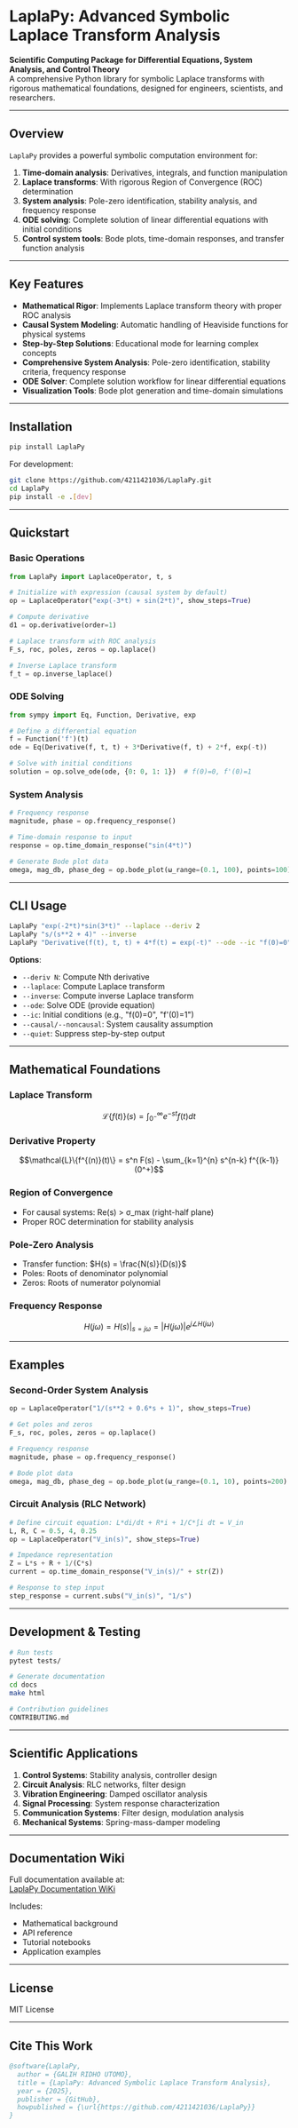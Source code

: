 # LaplaPy: Advanced Symbolic Laplace Transform Analysis

**Scientific Computing Package for Differential Equations, System Analysis, and Control Theory**  
A comprehensive Python library for symbolic Laplace transforms with rigorous mathematical foundations, designed for engineers, scientists, and researchers.

---

## Overview

`LaplaPy` provides a powerful symbolic computation environment for:

1. **Time-domain analysis**: Derivatives, integrals, and function manipulation
2. **Laplace transforms**: With rigorous Region of Convergence (ROC) determination
3. **System analysis**: Pole-zero identification, stability analysis, and frequency response
4. **ODE solving**: Complete solution of linear differential equations with initial conditions
5. **Control system tools**: Bode plots, time-domain responses, and transfer function analysis

---

## Key Features

- **Mathematical Rigor**: Implements Laplace transform theory with proper ROC analysis
- **Causal System Modeling**: Automatic handling of Heaviside functions for physical systems
- **Step-by-Step Solutions**: Educational mode for learning complex concepts
- **Comprehensive System Analysis**: Pole-zero identification, stability criteria, frequency response
- **ODE Solver**: Complete solution workflow for linear differential equations
- **Visualization Tools**: Bode plot generation and time-domain simulations

---

## Installation

```bash
pip install LaplaPy
```

For development:

```bash
git clone https://github.com/4211421036/LaplaPy.git
cd LaplaPy
pip install -e .[dev]
```

---

## Quickstart

### Basic Operations

```python
from LaplaPy import LaplaceOperator, t, s

# Initialize with expression (causal system by default)
op = LaplaceOperator("exp(-3*t) + sin(2*t)", show_steps=True)

# Compute derivative
d1 = op.derivative(order=1)

# Laplace transform with ROC analysis
F_s, roc, poles, zeros = op.laplace()

# Inverse Laplace transform
f_t = op.inverse_laplace()
```

### ODE Solving

```python
from sympy import Eq, Function, Derivative, exp

# Define a differential equation
f = Function('f')(t)
ode = Eq(Derivative(f, t, t) + 3*Derivative(f, t) + 2*f, exp(-t))

# Solve with initial conditions
solution = op.solve_ode(ode, {0: 0, 1: 1})  # f(0)=0, f'(0)=1
```

### System Analysis

```python
# Frequency response
magnitude, phase = op.frequency_response()

# Time-domain response to input
response = op.time_domain_response("sin(4*t)")

# Generate Bode plot data
omega, mag_db, phase_deg = op.bode_plot(ω_range=(0.1, 100), points=100)
```

---

## CLI Usage

```bash
LaplaPy "exp(-2*t)*sin(3*t)" --laplace --deriv 2
LaplaPy "s/(s**2 + 4)" --inverse
LaplaPy "Derivative(f(t), t, t) + 4*f(t) = exp(-t)" --ode --ic "f(0)=0" "f'(0)=1"
```

**Options**:
- `--deriv N`: Compute Nth derivative
- `--laplace`: Compute Laplace transform
- `--inverse`: Compute inverse Laplace transform
- `--ode`: Solve ODE (provide equation)
- `--ic`: Initial conditions (e.g., "f(0)=0", "f'(0)=1")
- `--causal/--noncausal`: System causality assumption
- `--quiet`: Suppress step-by-step output

---

## Mathematical Foundations

### Laplace Transform
$$\mathcal{L}\{f(t)\}(s) = \int_{0^-}^{\infty} e^{-st} f(t)  dt$$

### Derivative Property
$$\mathcal{L}\{f^{(n)}(t)\} = s^n F(s) - \sum_{k=1}^{n} s^{n-k} f^{(k-1)}(0^+)$$

### Region of Convergence
- For causal systems: Re(s) > σ_max (right-half plane)
- Proper ROC determination for stability analysis

### Pole-Zero Analysis
- Transfer function: $H(s) = \frac{N(s)}{D(s)}$
- Poles: Roots of denominator polynomial
- Zeros: Roots of numerator polynomial

### Frequency Response
$$H(j\omega) = H(s)\big|_{s=j\omega} = |H(j\omega)| e^{j\angle H(j\omega)}$$

---

## Examples

### Second-Order System Analysis

```python
op = LaplaceOperator("1/(s**2 + 0.6*s + 1)", show_steps=True)

# Get poles and zeros
F_s, roc, poles, zeros = op.laplace()

# Frequency response
magnitude, phase = op.frequency_response()

# Bode plot data
omega, mag_db, phase_deg = op.bode_plot(ω_range=(0.1, 10), points=200)
```

### Circuit Analysis (RLC Network)

```python
# Define circuit equation: L*di/dt + R*i + 1/C*∫i dt = V_in
L, R, C = 0.5, 4, 0.25
op = LaplaceOperator("V_in(s)", show_steps=True)

# Impedance representation
Z = L*s + R + 1/(C*s)
current = op.time_domain_response("V_in(s)/" + str(Z))

# Response to step input
step_response = current.subs("V_in(s)", "1/s")
```

---

## Development & Testing

```bash
# Run tests
pytest tests/

# Generate documentation
cd docs
make html

# Contribution guidelines
CONTRIBUTING.md
```

---

## Scientific Applications

1. **Control Systems**: Stability analysis, controller design
2. **Circuit Analysis**: RLC networks, filter design
3. **Vibration Engineering**: Damped oscillator analysis
4. **Signal Processing**: System response characterization
5. **Communication Systems**: Filter design, modulation analysis
6. **Mechanical Systems**: Spring-mass-damper modeling

---

## Documentation Wiki

Full documentation available at:  
[LaplaPy Documentation WiKi](https://github.com/4211421036/LaplaPy/wiki)

Includes:
- Mathematical background
- API reference
- Tutorial notebooks
- Application examples

---

## License

MIT License

---

## Cite This Work

```bibtex
@software{LaplaPy,
  author = {GALIH RIDHO UTOMO},
  title = {LaplaPy: Advanced Symbolic Laplace Transform Analysis},
  year = {2025},
  publisher = {GitHub},
  howpublished = {\url{https://github.com/4211421036/LaplaPy}}
}
```
